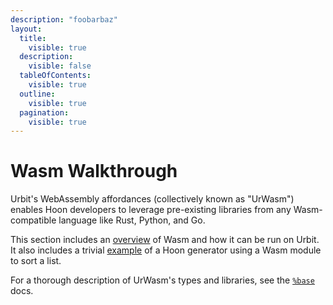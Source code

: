 ```yaml
---
description: "foobarbaz"
layout:
  title:
    visible: true
  description:
    visible: false
  tableOfContents:
    visible: true
  outline:
    visible: true
  pagination:
    visible: true
---
```


# Wasm Walkthrough

Urbit's WebAssembly affordances (collectively known as "UrWasm") enables Hoon developers to leverage pre-existing libraries from any Wasm-compatible language like Rust, Python, and Go.

This section includes an [overview](./overview.md) of Wasm and how it can be run on Urbit. It also includes a trivial [example](./generator.md) of a Hoon generator using a Wasm module to sort a list.

For a thorough description of UrWasm's types and libraries, see the [`%base`](../../urbit-os/base/wasm/README.md) docs.


